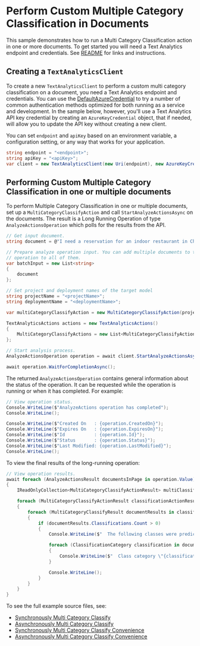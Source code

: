 # Perform Custom Multiple Category Classification in Documents
This sample demonstrates how to run a Multi Category Classification action in one or more documents. To get started you will need a Text Analytics endpoint and credentials. See [README][README] for links and instructions.

## Creating a `TextAnalyticsClient`

To create a new `TextAnalyticsClient` to perform a custom multi category classification on a document, you need a Text Analytics endpoint and credentials.  You can use the [DefaultAzureCredential][DefaultAzureCredential] to try a number of common authentication methods optimized for both running as a service and development.  In the sample below, however, you'll use a Text Analytics API key credential by creating an `AzureKeyCredential` object, that if needed, will allow you to update the API key without creating a new client.

You can set `endpoint` and `apiKey` based on an environment variable, a configuration setting, or any way that works for your application.

```C# Snippet:CreateTextAnalyticsClient
string endpoint = "<endpoint>";
string apiKey = "<apiKey>";
var client = new TextAnalyticsClient(new Uri(endpoint), new AzureKeyCredential(apiKey));
```

## Performing Custom Multiple Category Classification in one or multiple documents

To perform Multiple Category Classification in one or multiple documents, set up a `MultiCategoryClassifyAction` and call `StartAnalyzeActionsAsync` on the documents. The result is a Long Running Operation of type `AnalyzeActionsOperation` which polls for the results from the API.

```C# Snippet:TextAnalyticsMultiCategoryClassifyAsync
// Get input document.
string document = @"I need a reservation for an indoor restaurant in China. Please don't stop the music. Play music and add it to my playlist.";

// Prepare analyze operation input. You can add multiple documents to this list and perform the same
// operation to all of them.
var batchInput = new List<string>
{
    document
};

// Set project and deployment names of the target model
string projectName = "<projectName>";
string deploymentName = "<deploymentName>";

var multiCategoryClassifyAction = new MultiCategoryClassifyAction(projectName, deploymentName);

TextAnalyticsActions actions = new TextAnalyticsActions()
{
    MultiCategoryClassifyActions = new List<MultiCategoryClassifyAction>() { multiCategoryClassifyAction }
};

// Start analysis process.
AnalyzeActionsOperation operation = await client.StartAnalyzeActionsAsync(batchInput, actions);

await operation.WaitForCompletionAsync();
```

The returned `AnalyzeActionsOperation` contains general information about the status of the operation. It can be requested while the operation is running or when it has completed. For example:

```C# Snippet:TextAnalyticsMultiCategoryClassifyOperationStatus
// View operation status.
Console.WriteLine($"AnalyzeActions operation has completed");
Console.WriteLine();

Console.WriteLine($"Created On   : {operation.CreatedOn}");
Console.WriteLine($"Expires On   : {operation.ExpiresOn}");
Console.WriteLine($"Id           : {operation.Id}");
Console.WriteLine($"Status       : {operation.Status}");
Console.WriteLine($"Last Modified: {operation.LastModified}");
Console.WriteLine();
```

To view the final results of the long-running operation:

```C# Snippet:TextAnalyticsMultiCategoryClassifyAsyncViewResults
// View operation results.
await foreach (AnalyzeActionsResult documentsInPage in operation.Value)
{
    IReadOnlyCollection<MultiCategoryClassifyActionResult> multiClassificationActionResults = documentsInPage.MultiCategoryClassifyResults;

    foreach (MultiCategoryClassifyActionResult classificationActionResults in multiClassificationActionResults)
    {
        foreach (MultiCategoryClassifyResult documentResults in classificationActionResults.DocumentsResults)
        {
            if (documentResults.Classifications.Count > 0)
            {
                Console.WriteLine($"  The following classes were predicted for this document:");

                foreach (ClassificationCategory classification in documentResults.Classifications)
                {
                    Console.WriteLine($"  Class category \"{classification.Category}\" predicted with a confidence score of {classification.ConfidenceScore}.");
                }

                Console.WriteLine();
            }
        }
    }
}
```

To see the full example source files, see:

* [Synchronously Multi Category Classify](https://github.com/Azure/azure-sdk-for-net/blob/main/sdk/textanalytics/Azure.AI.TextAnalytics/tests/samples/Sample11_MultiCategoryClassify.cs)
* [Asynchronously Multi Category Classify](https://github.com/Azure/azure-sdk-for-net/blob/main/sdk/textanalytics/Azure.AI.TextAnalytics/tests/samples/Sample11_MultiCategoryClassifyAsync.cs)
* [Synchronously Multi Category Classify Convenience](https://github.com/Azure/azure-sdk-for-net/blob/main/sdk/textanalytics/Azure.AI.TextAnalytics/tests/samples/Sample11_MultiCategoryClassifyConvenience.cs)
* [Asynchronously Multi Category Classify Convenience](https://github.com/Azure/azure-sdk-for-net/blob/main/sdk/textanalytics/Azure.AI.TextAnalytics/tests/samples/Sample11_MultiCategoryClassifyConvenienceAsync.cs)

[DefaultAzureCredential]: https://github.com/Azure/azure-sdk-for-net/blob/main/sdk/identity/Azure.Identity/README.md
[README]: https://github.com/Azure/azure-sdk-for-net/blob/main/sdk/textanalytics/Azure.AI.TextAnalytics/README.md
